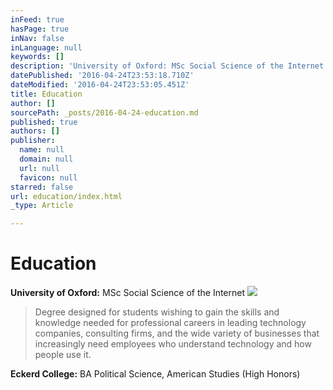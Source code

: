 ```yaml
---
inFeed: true
hasPage: true
inNav: false
inLanguage: null
keywords: []
description: 'University of Oxford: MSc Social Science of the Internet'
datePublished: '2016-04-24T23:53:18.710Z'
dateModified: '2016-04-24T23:53:05.451Z'
title: Education
author: []
sourcePath: _posts/2016-04-24-education.md
published: true
authors: []
publisher:
  name: null
  domain: null
  url: null
  favicon: null
starred: false
url: education/index.html
_type: Article

---
```

# Education

**University of Oxford:** MSc Social Science of the Internet
![](https://the-grid-user-content.s3-us-west-2.amazonaws.com/beafe868-9699-4879-9b74-a8713790120f.jpg)

> Degree designed for students wishing to gain the skills and knowledge needed for professional careers in leading technology companies, consulting firms, and the wide variety of businesses that increasingly need employees who understand technology and how people use it. 

**Eckerd College:** BA Political Science, American Studies (High Honors)
